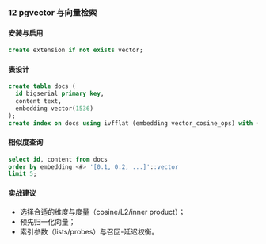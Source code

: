 ### 12 pgvector 与向量检索

#### 安装与启用
```sql
create extension if not exists vector;
```

#### 表设计
```sql
create table docs (
  id bigserial primary key,
  content text,
  embedding vector(1536)
);
create index on docs using ivfflat (embedding vector_cosine_ops) with (lists = 100);
```

#### 相似度查询
```sql
select id, content from docs
order by embedding <#> '[0.1, 0.2, ...]'::vector
limit 5;
```

#### 实战建议
- 选择合适的维度与度量（cosine/L2/inner product）；
- 预先归一化向量；
- 索引参数（lists/probes）与召回-延迟权衡。


